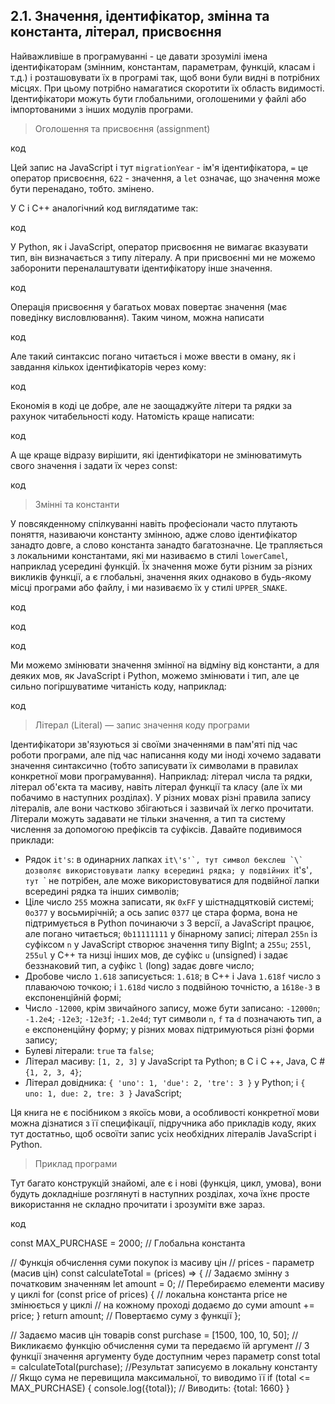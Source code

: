 ## 2.1. Значення, ідентифікатор, змінна та константа, літерал, присвоєння

Найважливіше в програмуванні - це давати зрозумілі імена ідентифікаторам (змінним, константам, параметрам, функцій, класам і т.д.) і розташовувати їх в програмі так, щоб вони були видні в потрібних місцях. При цьому потрібно намагатися скоротити їх область видимості. Ідентифікатори можуть бути глобальними, оголошеними у файлі або імпортованими з інших модулів програми.

> Оголошення та присвоєння (assignment)


код


Цей запис на JavaScript і тут `migrationYear` - ім'я ідентифікатора, `=` це оператор присвоєння, `622` - значення, а `let` означає, що значення може бути перенадано, тобто. змінено.

У C і C++ аналогічний код виглядатиме так:

код


У Python, як і JavaScript, оператор присвоєння не вимагає вказувати тип, він визначається з типу літералу. А при присвоєнні ми не можемо заборонити переналаштувати ідентифікатору інше значення.

код


Операція присвоєння у багатьох мовах повертає значення (має поведінку висловлювання). Таким чином, можна написати

код



Але такий синтаксис погано читається і може ввести в оману, як і завдання кількох ідентифікаторів через кому:

код


Економія в коді це добре, але не заощаджуйте літери та рядки за рахунок читабельності коду. Натомість краще написати:

код


А ще краще відразу вирішити, які ідентифікатори не змінюватимуть свого значення і задати їх через const:


код




> Змінні та константи

У повсякденному спілкуванні навіть професіонали часто плутають поняття, називаючи константу змінною, адже слово ідентифікатор занадто довге, а слово константа занадто багатозначне. Це трапляється з локальними константами, які ми називаємо в стилі `lowerCamel`, наприклад усередині функцій. Їх значення може бути різним за різних викликів функції, а є глобальні, значення яких однаково в будь-якому місці програми або файлу, і ми називаємо їх у стилі `UPPER_SNAKE`.


код


код


код




Ми можемо змінювати значення змінної на відміну від константи, а для деяких мов, як JavaScript і Python, можемо змінювати і тип, але це сильно погіршуватиме читаність коду, наприклад:

код



> Літерал (Literal) — запис значення коду програми

Ідентифікатори зв'язуються зі своїми значеннями в пам'яті під час роботи програми, але під час написання коду ми іноді хочемо задавати значення синтаксично (тобто записувати їх символами в правилах конкретної мови програмування). Наприклад: літерал числа та рядки, літерал об'єкта та масиву, навіть літерал функції та класу (але їх ми побачимо в наступних розділах). У різних мовах різні правила запису літералів, але вони частково збігаються і зазвичай їх легко прочитати. Літерали можуть задавати не тільки значення, а тип та систему числення за допомогою префіксів та суфіксів. Давайте подивимося приклади:

- Рядок `it's`: в одинарних лапках ``it\'s'`, тут символ бекслеш `\` дозволяє використовувати лапку всередині рядка; у подвійних ``it's'`, тут `\` не потрібен, але може використовуватися для подвійної лапки всередині рядка та інших символів;
- Ціле число `255` можна записати, як `0xFF` у шістнадцятковій системі; `0o377` у восьмирічній; а ось запис `0377` це стара форма, вона не підтримується в Python починаючи з 3 версії, а JavaScript працює, але погано читається; `0b11111111` у бінарному записі; літерал `255n` із суфіксом `n` у JavaScript створює значення типу BigInt; а `255u`; `255l`, `255ul` у C++ та низці інших мов, де суфікс `u` (unsigned) і задає беззнаковий тип, а суфікс `l` (long) задає довге число;
- Дробове число `1.618` записується: `1.618`; в C++ і Java `1.618f` число з плаваючою точкою; і `1.618d` число з подвійною точністю, а `1618e-3` в експоненційній формі;
- Число `-12000`, крім звичайного запису, може бути записано: `-12000n`; `-1.2e4`; `-12e3`; `-12e3f`; `-1.2e4d`; тут символи `n`, `f` та `d` позначають тип, а `e` експоненційну форму; у різних мовах підтримуються різні форми запису;
- Булеві літерали: `true` та `false`;
- Літерал масиву: `[1, 2, 3]` у JavaScript та Python; в C і C ++, Java, C # `{1, 2, 3, 4}`;
- Літерал довідника: `{ 'uno': 1, 'due': 2, 'tre': 3 }` у Python; і `{ uno: 1, due: 2, tre: 3 }` JavaScript;

Ця книга не є посібником з якоїсь мови, а особливості конкретної мови можна дізнатися з її специфікації, підручника або прикладів коду, яких тут достатньо, щоб освоїти запис усіх необхідних літералів JavaScript і Python.

> Приклад програми

Тут багато конструкцій знайомі, але є і нові (функція, цикл, умова), вони будуть докладніше розглянуті в наступних розділах, хоча їхнє просте використання не складно прочитати і зрозуміти вже зараз.




код


const MAX_PURCHASE = 2000; // Глобальна константа

// Функція обчислення суми покупок із масиву цін
// prices - параметр (масив цін)
const calculateTotal = (prices) => {
  // Задаємо змінну з початковим значенням
  let amount = 0; // Перебираємо елементи масиву у циклі
  for (const price of prices) {
    // локальна константа price не змінюється у циклі
    // на кожному проході додаємо до суми
    amount += price;
  }
  return amount; // Повертаємо суму з функції
};

// Задаємо масив цін товарів
const purchase = [1500, 100, 10, 50];
// Викликаємо функцію обчислення суми та передаємо їй аргумент
// З функції значення аргументу буде доступним через параметр
const total = calculateTotal(purchase);
//Результат записуємо в локальну константу
// Якщо сума не перевищила максимальної, то виводимо її
if (total <= MAX_PURCHASE) {
  console.log({total}); // Виводить: {total: 1660}
}
```












